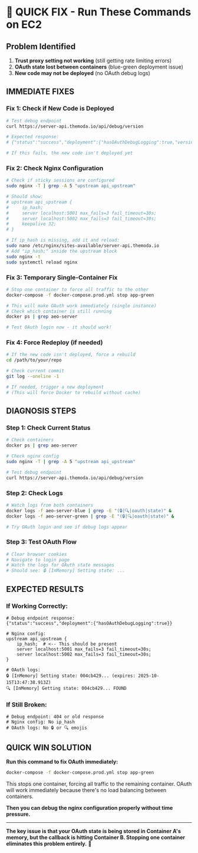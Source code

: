 # 🚨 QUICK FIX - Run These Commands on EC2

## Problem Identified

1. **Trust proxy setting not working** (still getting rate limiting errors)
2. **OAuth state lost between containers** (blue-green deployment issue)
3. **New code may not be deployed** (no OAuth debug logs)

## IMMEDIATE FIXES

### Fix 1: Check if New Code is Deployed

```bash
# Test debug endpoint
curl https://server-api.themoda.io/api/debug/version

# Expected response:
# {"status":"success","deployment":{"hasOAuthDebugLogging":true,"version":"debug-oauth-v1"}}

# If this fails, the new code isn't deployed yet
```

### Fix 2: Check Nginx Configuration

```bash
# Check if sticky sessions are configured
sudo nginx -T | grep -A 5 "upstream api_upstream"

# Should show:
# upstream api_upstream {
#     ip_hash;
#     server localhost:5001 max_fails=3 fail_timeout=30s;
#     server localhost:5002 max_fails=3 fail_timeout=30s;
#     keepalive 32;
# }

# If ip_hash is missing, add it and reload:
sudo nano /etc/nginx/sites-available/server-api.themoda.io
# Add "ip_hash;" inside the upstream block
sudo nginx -t
sudo systemctl reload nginx
```

### Fix 3: Temporary Single-Container Fix

```bash
# Stop one container to force all traffic to the other
docker-compose -f docker-compose.prod.yml stop app-green

# This will make OAuth work immediately (single instance)
# Check which container is still running
docker ps | grep aeo-server

# Test OAuth login now - it should work!
```

### Fix 4: Force Redeploy (if needed)

```bash
# If the new code isn't deployed, force a rebuild
cd /path/to/your/repo

# Check current commit
git log --oneline -1

# If needed, trigger a new deployment
# (This will force Docker to rebuild without cache)
```

## DIAGNOSIS STEPS

### Step 1: Check Current Status

```bash
# Check containers
docker ps | grep aeo-server

# Check nginx config
sudo nginx -T | grep -A 5 "upstream api_upstream"

# Test debug endpoint
curl https://server-api.themoda.io/api/debug/version
```

### Step 2: Check Logs

```bash
# Watch logs from both containers
docker logs -f aeo-server-blue | grep -E "(🔒|🔍|oauth|state)" &
docker logs -f aeo-server-green | grep -E "(🔒|🔍|oauth|state)" &

# Try OAuth login and see if debug logs appear
```

### Step 3: Test OAuth Flow

```bash
# Clear browser cookies
# Navigate to login page
# Watch the logs for OAuth state messages
# Should see: 🔒 [InMemory] Setting state: ...
```

## EXPECTED RESULTS

### If Working Correctly:

```
# Debug endpoint response:
{"status":"success","deployment":{"hasOAuthDebugLogging":true}}

# Nginx config:
upstream api_upstream {
    ip_hash;  # <-- This should be present
    server localhost:5001 max_fails=3 fail_timeout=30s;
    server localhost:5002 max_fails=3 fail_timeout=30s;
}

# OAuth logs:
🔒 [InMemory] Setting state: 004cb429... (expires: 2025-10-15T13:47:38.913Z)
🔍 [InMemory] Getting state: 004cb429... FOUND
```

### If Still Broken:

```
# Debug endpoint: 404 or old response
# Nginx config: No ip_hash
# OAuth logs: No 🔒 or 🔍 emojis
```

## QUICK WIN SOLUTION

**Run this command to fix OAuth immediately:**

```bash
docker-compose -f docker-compose.prod.yml stop app-green
```

This stops one container, forcing all traffic to the remaining container. OAuth will work immediately because there's no load balancing between containers.

**Then you can debug the nginx configuration properly without time pressure.**

---

**The key issue is that your OAuth state is being stored in Container A's memory, but the callback is hitting Container B. Stopping one container eliminates this problem entirely.** 🎯
